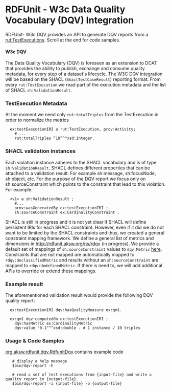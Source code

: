 # RDFUnit - W3c Data Quality Vocabulary (DQV) Integration 

RDFUnit- W3c DQV provides an API to generate DQV reports from a [rut:TestExecutions](http://rdfunit.aksw.org/ns#TestExecution).
Scroll at the end for code samples.

#### W3c DQV
The Data Quality Vocabulary (DQV) is foreseen as an extension to DCAT that provides the ability to publish, exchange and consume quality metadata, for every step of a dataset's lifecycle.
The W3C DQV integration will be based on the SHACL (`ShaclTestCaseResult`) reporting format.
From every `rut:TestExecution` we read part of the execution metadata and the list of SHACL `sh:ValidationResult`.

### TestExecution Metadata
At the moment we need only `rut:totalTriples` from the TestExecution in order to normalize the metrics 

```
  ex:testExecutionIRI a rut:TestExecution, prov:Activity; 
    # ...
    rut:totalTriples “10”^^xsd:Integer.
```

### SHACL validation instances
Each violation instance adheres to the SHACL vocabulary and is of type `sh:ValidationResult`. 
SHACL defines different properties that can be attached to a validation result. For example sh:message, sh:focusNode, sh:object, etc. For the purpose of the DQV report we focus only on sh:sourceConstraint which points to the constraint that lead to this violation. For example: 

```
  <v1> a sh:ValidationResult ;
    #...
    prov:wasGeneratedBy ex:testExecutionIRI ;
    sh:sourceConstraint ex:CardinalityConstraint .
```

SHACL is still in progress and it is not yet clear if SHACL will define persistent IRIs for each SHACL constraint. 
However, even if it did we do not want to be limited by the SHACL constraints and thus, we created a general constraint mapping framework. 
We define a general list of metrics and dimensions in http://rdfunit.aksw.org/ns/rdqv (in progress).
We provide a default set of mappings of `sh:sourceConstraint` values to `dqv:Metric` [here](src/main/resources/org/aksw/rdfunit/dqv/metricMappings.ttl).
Constraints that are not mapped are automatically mapped to `rdqv:UnclassifiedMatric` and results without an `sh:sourceConstraint` are mapped to `rdqv:UndefinedMetric`.
If there is need to, we will add additional APIs to override or extend these mappings.

### Example result
The aforementioned validation result would provide the following DQV quality report:

```
  ex:testExecutionIRI dqv:hasQualityMeasure ex:qm1.

  ex:qm1 dqv:computedOn ex:testExecutionIRI ;
    dqv:hasMetric ex:CardinalityMetric
    dqv:value "0.1"^^xsd:double . # 1 instance / 10 triples
```

### Usage & Code Samples

[org.aksw.rdfunit.dqv.RdfunitDqv](src/main/java/org/aksw/rdfunit/dqv/RdfunitDqv.java) contains example code

```
   # display a help message
   $bin/dqv-report -h
     
   # read a set of test executions from {input-file} and write a quality report in {output-file}
   $bin/dqv-report -i {input-file} -o {output-file}
```

